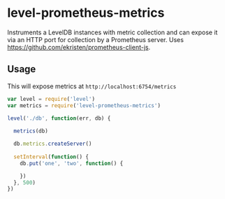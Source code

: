 # level-prometheus-metrics

Instruments a LevelDB instances with metric collection and can expose it via an HTTP port for collection by a Prometheus server. Uses https://github.com/ekristen/prometheus-client-js.

## Usage

This will expose metrics at `http://localhost:6754/metrics`

```javascript
var level = require('level')
var metrics = require('level-prometheus-metrics')

level('./db', function(err, db) {
  
  metrics(db)

  db.metrics.createServer()
  
  setInterval(function() {
    db.put('one', 'two', function() {

    })
  }, 500)
})
```

